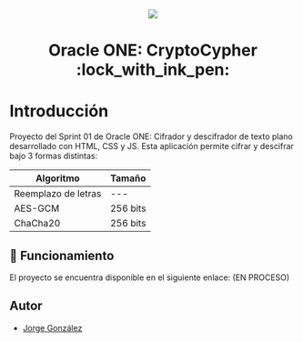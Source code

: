 <div align="center">
  <img src="https://user-images.githubusercontent.com/68305096/233254587-a15fc4f4-f90a-45ab-ac0e-a8063ec0fdd9.png"/>
</div>

<h1 align="center"> Oracle ONE: CryptoCypher :lock_with_ink_pen:	 </h1>

# Introducción

Proyecto del Sprint 01 de Oracle ONE: Cifrador y descifrador de texto plano desarrollado con HTML, CSS y JS. Esta aplicación permite cifrar y descifrar bajo 3 formas
distintas:

| Algoritmo | Tamaño |
| ------ | ------ |
| Reemplazo de letras |  --- |
| AES-GCM | 256 bits |
| ChaCha20 | 256 bits |

## 🚀 Funcionamiento

El proyecto se encuentra disponible en el siguiente enlace: (EN PROCESO)

## Autor
- [Jorge González](https://github.com/JTGlez)
